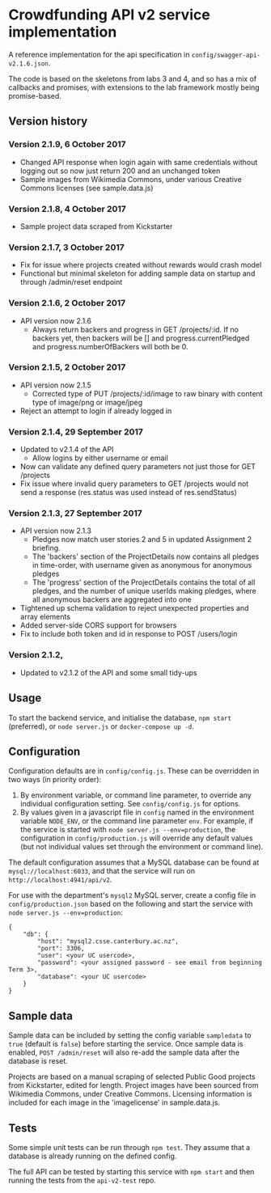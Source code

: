 # Crowdfunding API v2 service implementation

A reference implementation for the api specification in `config/swagger-api-v2.1.6.json`.

The code is based on the skeletons from labs 3 and 4, and so has a mix of callbacks and promises, with extensions to the lab framework mostly being promise-based.

## Version history

### Version 2.1.9, 6 October 2017

- Changed API response when login again with same credentials without logging out so now just return 200 and an unchanged token
- Sample images from Wikimedia Commons, under various Creative Commons licenses (see sample.data.js)

### Version 2.1.8, 4 October 2017

- Sample project data scraped from Kickstarter

### Version 2.1.7, 3 October 2017

- Fix for issue where projects created without rewards would crash model
- Functional but minimal skeleton for adding sample data on startup and through /admin/reset endpoint

### Version 2.1.6, 2 October 2017

- API version now 2.1.6
  - Always return backers and progress in GET /projects/:id. If no backers yet, then backers will be [] and progress.currentPledged and progress.numberOfBackers will both be 0.
  
### Version 2.1.5, 2 October 2017

- API version now 2.1.5
  - Corrected type of PUT /projects/:id/image to raw binary with content type of image/png or image/jpeg
- Reject an attempt to login if already logged in

### Version 2.1.4, 29 September 2017

- Updated to v2.1.4 of the API
  - Allow logins by either username or email
- Now can validate any defined query parameters not just those for GET /projects
- Fix issue where invalid query parameters to GET /projects would not send a response (res.status was used instead of res.sendStatus)
  
### Version 2.1.3, 27 September 2017

- API version now 2.1.3
  - Pledges now match user stories 2 and 5 in updated Assignment 2 briefing.
  - The 'backers' section of the ProjectDetails now contains all pledges in time-order, with username given as anonymous for anonymous pledges
  - The 'progress' section of the ProjectDetails contains the total of all pledges, and the number of unique userIds making pledges, where all anonymous backers are aggregated into one
- Tightened up schema validation to reject unexpected properties and array elements
- Added server-side CORS support for browsers
- Fix to include both token and id in response to POST /users/login

### Version 2.1.2, 

- Updated to v2.1.2 of the API and some small tidy-ups

## Usage

To start the backend service, and initialise the database, `npm start` (preferred), or `node server.js` or `docker-compose up -d`.

## Configuration

Configuration defaults are in `config/config.js`. These can be overridden in two ways (in priority order):

1. By environment variable, or command line parameter, to override any individual configuration setting. See `config/config.js` for options.
1. By values given in a javascript file in `config` named in the environment variable `NODE_ENV`, or the command line parameter `env`.
For example, if the service is started with `node server.js --env=production`, the configuration in `config/production.js` will override any default values
(but not individual values set through the environment or command line).

The default configuration assumes that a MySQL database can be found at `mysql://localhost:6033`, and that the service will run
on `http://localhost:4941/api/v2`.

For use with the department's `mysql2` MySQL server, create a config file in `config/production.json` based on the following
and start the service with `node server.js --env=production`:

```
{
    "db": {
        "host": "mysql2.csse.canterbury.ac.nz",
        "port": 3306,
        "user": <your UC usercode>,
        "password": <your assigned password - see email from beginning Term 3>,
        "database": <your UC usercode>
    }
}
```

## Sample data

Sample data can be included by setting the config variable `sampledata` to `true` (default is `false`) before starting the service. Once sample data is enabled, 
`POST /admin/reset` will also re-add the sample data after the database is reset.
 
Projects are based on a manual scraping of selected Public Good projects from Kickstarter, edited for length.
Project images have been sourced from Wikimedia Commons, under Creative Commons. Licensing information is included for each image in the 'imagelicense' in sample.data.js.

## Tests

Some simple unit tests can be run through `npm test`. They assume that a database is already running on the defined config.

The full API can be tested by starting this service with `npm start` and then running the tests from the `api-v2-test` repo.

